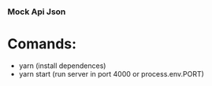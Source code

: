 ### Mock Api Json

# Comands:

- yarn (install dependences)
- yarn start (run server in port 4000 or process.env.PORT)
